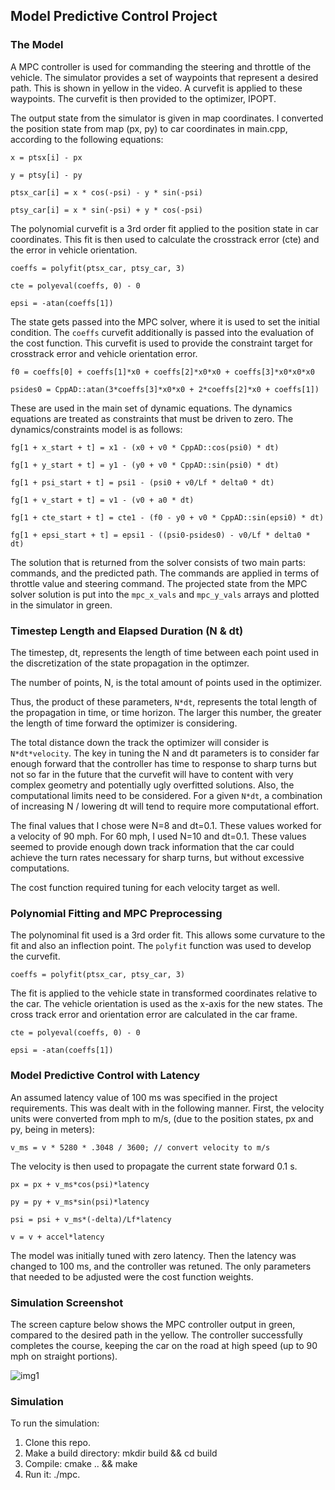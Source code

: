 ## Model Predictive Control Project

### The Model 
A MPC controller is used for commanding the steering and throttle of the vehicle. The simulator provides a set of waypoints that represent a desired path. This is shown in yellow in the video. A curvefit is applied to these waypoints. The curvefit is then provided to the optimizer, IPOPT. 

The output state from the simulator is given in map coordinates. I converted the position state from map (px, py) to car coordinates in main.cpp, according to the following equations:

`x = ptsx[i] - px`

`y = ptsy[i] - py`

`ptsx_car[i] = x * cos(-psi) - y * sin(-psi)`

`ptsy_car[i] = x * sin(-psi) + y * cos(-psi)`
 
The polynomial curvefit is a 3rd order fit applied to the position state in car coordinates. This fit is then used to calculate the crosstrack error (cte) and the error in vehicle orientation.
  
`coeffs = polyfit(ptsx_car, ptsy_car, 3)`

`cte = polyeval(coeffs, 0) - 0` 

`epsi = -atan(coeffs[1])` 
 
The state gets passed into the MPC solver, where it is used to set the initial condition. The `coeffs` curvefit additionally is passed into the evaluation of the cost function. This curvefit is used to provide the constraint target for crosstrack error and vehicle orientation error. 

`f0 = coeffs[0] + coeffs[1]*x0 + coeffs[2]*x0*x0 + coeffs[3]*x0*x0*x0`

`psides0 = CppAD::atan(3*coeffs[3]*x0*x0 + 2*coeffs[2]*x0 + coeffs[1])`

These are used in the main set of dynamic equations. The dynamics equations are treated as constraints that must be driven to zero. The dynamics/constraints model is as follows:

`fg[1 + x_start + t] = x1 - (x0 + v0 * CppAD::cos(psi0) * dt)`

`fg[1 + y_start + t] = y1 - (y0 + v0 * CppAD::sin(psi0) * dt)`

`fg[1 + psi_start + t] = psi1 - (psi0 + v0/Lf * delta0 * dt)`

`fg[1 + v_start + t] = v1 - (v0 + a0 * dt)`

`fg[1 + cte_start + t] = cte1 - (f0 - y0 + v0 * CppAD::sin(epsi0) * dt)`

`fg[1 + epsi_start + t] = epsi1 - ((psi0-psides0) - v0/Lf * delta0 * dt)`

The solution that is returned from the solver consists of two main parts: commands, and the predicted path. The commands are applied in terms of throttle value and steering command. The projected state from the MPC solver solution is put into the `mpc_x_vals` and `mpc_y_vals` arrays and plotted in the simulator in green. 
 

### Timestep Length and Elapsed Duration (N & dt)
The timestep, dt, represents the length of time between each point used in the discretization of the state propagation in the optimzer. 

The number of points, N, is the total amount of points used in the optimizer. 

Thus, the product of these parameters, `N*dt`, represents the total length of the propagation in time, or time horizon. The larger this number, the greater the length of time forward the optimizer is considering. 

The total distance down the track the optimizer will consider is `N*dt*velocity`. The key in tuning the N and dt parameters is to consider far enough forward that the controller has time to response to sharp turns but not so far in the future that the curvefit will have to content with very complex geometry and potentially ugly overfitted solutions. Also, the computational limits need to be considered. For a given `N*dt`, a combination of increasing N / lowering dt will tend to require more computational effort. 

The final values that I chose were N=8 and dt=0.1. These values worked for a velocity of 90 mph. For 60 mph, I used N=10 and dt=0.1. These values seemed to provide enough down track information that the car could achieve the turn rates necessary for sharp turns, but without excessive computations. 

The cost function required tuning for each velocity target as well. 


### Polynomial Fitting and MPC Preprocessing
The polynominal fit used is a 3rd order fit. This allows some curvature to the fit and also an inflection point. The `polyfit` function was used to develop the curvefit. 

`coeffs = polyfit(ptsx_car, ptsy_car, 3)`

The fit is applied to the vehicle state in transformed coordinates relative to the car. The vehicle orientation is used as the x-axis for the new states. The cross track error and orientation error are calculated in the car frame. 

`cte = polyeval(coeffs, 0) - 0` 

`epsi = -atan(coeffs[1])` 
          

### Model Predictive Control with Latency 
An assumed latency value of 100 ms was specified in the project requirements. This was dealt with in the following manner. First, the velocity units were converted from mph to m/s, (due to the position states, px and py, being in meters):

`v_ms = v * 5280 * .3048 / 3600; // convert velocity to m/s`

The velocity is then used to propagate the current state forward 0.1 s. 

`px = px + v_ms*cos(psi)*latency`

`py = py + v_ms*sin(psi)*latency`

`psi = psi + v_ms*(-delta)/Lf*latency`

`v = v + accel*latency`
 
The model was initially tuned with zero latency. Then the latency was changed to 100 ms, and the controller was retuned. The only parameters that needed to be adjusted  were the cost function weights. 

### Simulation Screenshot
The screen capture below shows the MPC controller output in green, compared to the desired path in the yellow. The controller successfully completes the course, keeping the car on the road at high speed (up to 90 mph on straight portions). 

![img1](img1.png "MPC Control Project")


### Simulation
To run the simulation:
1. Clone this repo.
2. Make a build directory: mkdir build && cd build
3. Compile: cmake .. && make
4. Run it: ./mpc.
